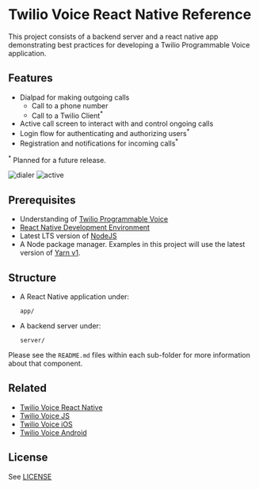 # Twilio Voice React Native Reference

This project consists of a backend server and a react native app demonstrating best practices for developing a Twilio Programmable Voice application.

## Features

* Dialpad for making outgoing calls
  * Call to a phone number
  * Call to a Twilio Client<sup>*</sup>
* Active call screen to interact with and control ongoing calls
* Login flow for authenticating and authorizing users<sup>*</sup>
* Registration and notifications for incoming calls<sup>*</sup>

<sup>*</sup> Planned for a future release.

![dialer](https://user-images.githubusercontent.com/22135968/223575482-53f733b4-c828-4dd1-b100-7cc945a52c9f.jpg)
![active](https://user-images.githubusercontent.com/22135968/223575472-f112ab20-f11c-4f54-9432-3640ddbb0f1c.jpg)

## Prerequisites

- Understanding of [Twilio Programmable Voice](https://www.twilio.com/docs/voice/sdks)
- [React Native Development Environment](https://reactnative.dev/docs/environment-setup)
- Latest LTS version of [NodeJS](https://nodejs.org/en/)
- A Node package manager. Examples in this project will use the latest version of [Yarn v1](https://classic.yarnpkg.com/lang/en/).

## Structure

* A React Native application under:
  ```
  app/
  ```

* A backend server under:
  ```
  server/
  ```

Please see the `README.md` files within each sub-folder for more information about that component.

## Related

- [Twilio Voice React Native](https://github.com/twilio/twilio-voice-react-native)
- [Twilio Voice JS](https://github.com/twilio/twilio-voice.js)
- [Twilio Voice iOS](https://github.com/twilio/voice-quickstart-ios)
- [Twilio Voice Android](https://github.com/twilio/voice-quickstart-android)

## License

See [LICENSE](LICENSE)
